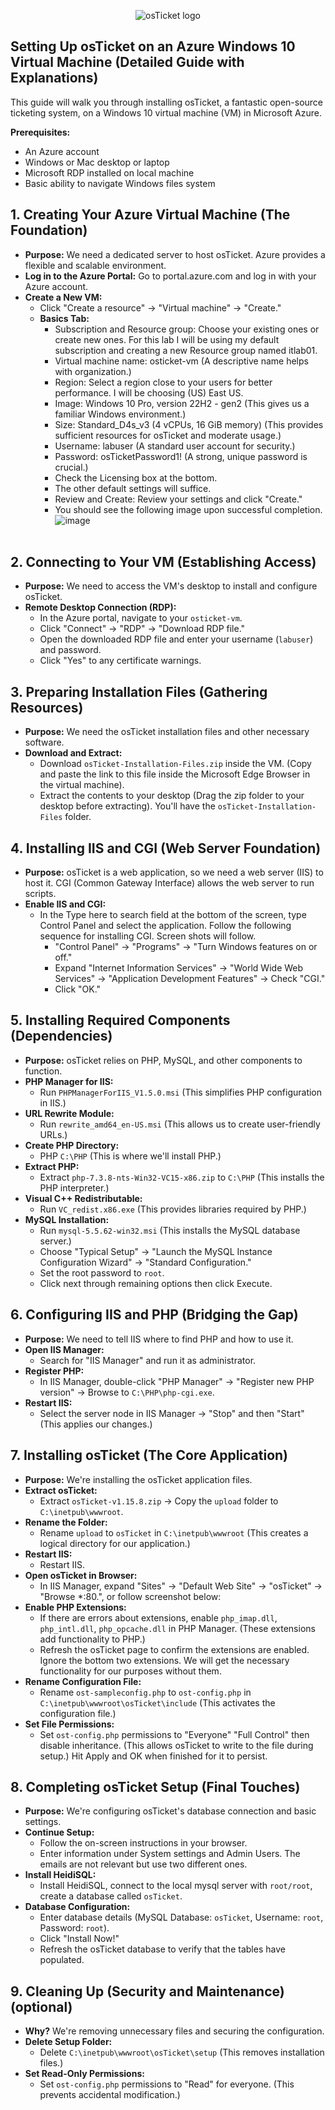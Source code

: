 <p align="center">
<img src="https://i.imgur.com/Clzj7Xs.png" alt="osTicket logo"/>
</p>

## Setting Up osTicket on an Azure Windows 10 Virtual Machine (Detailed Guide with Explanations)

This guide will walk you through installing osTicket, a fantastic open-source ticketing system, on a Windows 10 virtual machine (VM) in Microsoft Azure. 

**Prerequisites:**

* An Azure account
* Windows or Mac desktop or laptop
* Microsoft RDP installed on local machine
* Basic ability to navigate Windows files system

## 1. Creating Your Azure Virtual Machine (The Foundation)

* **Purpose:** We need a dedicated server to host osTicket. Azure provides a flexible and scalable environment.
* **Log in to the Azure Portal:** Go to portal.azure.com and log in with your Azure account.
* **Create a New VM:**
    * Click "Create a resource" -> "Virtual machine" -> "Create."
    * **Basics Tab:**
        * Subscription and Resource group: Choose your existing ones or create new ones. For this lab I will be using my default subscription and creating a new Resource group named itlab01.
        * Virtual machine name: osticket-vm (A descriptive name helps with organization.)
        * Region: Select a region close to your users for better performance. I will be choosing (US) East US.
        * Image: Windows 10 Pro, version 22H2 - gen2 (This gives us a familiar Windows environment.)
        * Size: Standard_D4s_v3 (4 vCPUs, 16 GiB memory) (This provides sufficient resources for osTicket and moderate usage.)
        * Username: labuser (A standard user account for security.)
        * Password: osTicketPassword1! (A strong, unique password is crucial.)
        * Check the Licensing box at the bottom.
        * The other default settings will suffice.
        * Review and Create: Review your settings and click "Create."
        * You should see the following image upon successful completion.<br>
 ![image](https://github.com/user-attachments/assets/f3f0444c-2625-4870-9659-24912ba118c0)
        <br>

## 2. Connecting to Your VM (Establishing Access)

* **Purpose:** We need to access the VM's desktop to install and configure osTicket.
* **Remote Desktop Connection (RDP):**
    * In the Azure portal, navigate to your `osticket-vm`.
    * Click "Connect" -> "RDP" -> "Download RDP file."
    * Open the downloaded RDP file and enter your username (`labuser`) and password.
    * Click "Yes" to any certificate warnings.

## 3. Preparing Installation Files (Gathering Resources)

* **Purpose:** We need the osTicket installation files and other necessary software.
* **Download and Extract:**
    * Download `osTicket-Installation-Files.zip` inside the VM. (Copy and paste the link to this file inside the Microsoft Edge Browser in the virtual machine).
    * Extract the contents to your desktop (Drag the zip folder to your desktop before extracting). You'll have the `osTicket-Installation-Files` folder.

## 4. Installing IIS and CGI (Web Server Foundation)

* **Purpose:** osTicket is a web application, so we need a web server (IIS) to host it. CGI (Common Gateway Interface) allows the web server to run scripts.
* **Enable IIS and CGI:**
    * In the Type here to search field at the bottom of the screen, type Control Panel and select the application. Follow the following sequence for installing CGI. Screen shots will follow.
        * "Control Panel" -> "Programs" -> "Turn Windows features on or off."
        * Expand "Internet Information Services" -> "World Wide Web Services" -> "Application Development Features" -> Check "CGI."
        * Click "OK."

## 5. Installing Required Components (Dependencies)

* **Purpose:** osTicket relies on PHP, MySQL, and other components to function.
* **PHP Manager for IIS:**
    * Run `PHPManagerForIIS_V1.5.0.msi` (This simplifies PHP configuration in IIS.)
* **URL Rewrite Module:**
    * Run `rewrite_amd64_en-US.msi` (This allows us to create user-friendly URLs.)
* **Create PHP Directory:**
    * PHP `C:\PHP` (This is where we'll install PHP.)
* **Extract PHP:**
    * Extract `php-7.3.8-nts-Win32-VC15-x86.zip` to `C:\PHP` (This installs the PHP interpreter.)
* **Visual C++ Redistributable:**
    * Run `VC_redist.x86.exe` (This provides libraries required by PHP.)
* **MySQL Installation:**
    * Run `mysql-5.5.62-win32.msi` (This installs the MySQL database server.)
    * Choose "Typical Setup" -> "Launch the MySQL Instance Configuration Wizard" -> "Standard Configuration."
    * Set the root password to `root`.
    * Click next through remaining options then click Execute.

## 6. Configuring IIS and PHP (Bridging the Gap)

* **Purpose:** We need to tell IIS where to find PHP and how to use it.
* **Open IIS Manager:**
    * Search for "IIS Manager" and run it as administrator.
* **Register PHP:**
    * In IIS Manager, double-click "PHP Manager" -> "Register new PHP version" -> Browse to `C:\PHP\php-cgi.exe`.
* **Restart IIS:**
    * Select the server node in IIS Manager -> "Stop" and then "Start" (This applies our changes.)

## 7. Installing osTicket (The Core Application)

* **Purpose:** We're installing the osTicket application files.
* **Extract osTicket:**
    * Extract `osTicket-v1.15.8.zip` -> Copy the `upload` folder to `C:\inetpub\wwwroot`.
* **Rename the Folder:**
    * Rename `upload` to `osTicket` in `C:\inetpub\wwwroot` (This creates a logical directory for our application.)
* **Restart IIS:**
    * Restart IIS.
* **Open osTicket in Browser:**
    * In IIS Manager, expand "Sites" -> "Default Web Site" -> "osTicket" -> "Browse *:80.", or follow screenshot below:
* **Enable PHP Extensions:**
    * If there are errors about extensions, enable `php_imap.dll`, `php_intl.dll`, `php_opcache.dll` in PHP Manager. (These extensions add functionality to PHP.)
    * Refresh the osTicket page to confirm the extensions are enabled. Ignore the bottom two extensions. We will get the necessary functionality for our purposes without them.
* **Rename Configuration File:**
    * Rename `ost-sampleconfig.php` to `ost-config.php` in `C:\inetpub\wwwroot\osTicket\include` (This activates the configuration file.)
* **Set File Permissions:**
    * Set `ost-config.php` permissions to "Everyone" "Full Control" then disable inheritance. (This allows osTicket to write to the file during setup.) Hit Apply and OK when finished for it to persist.

## 8. Completing osTicket Setup (Final Touches)

* **Purpose:** We're configuring osTicket's database connection and basic settings.
* **Continue Setup:**
    * Follow the on-screen instructions in your browser.
    * Enter information under System settings and Admin Users. The emails are not relevant but use two different ones.
* **Install HeidiSQL:**
    * Install HeidiSQL, connect to the local mysql server with `root/root`, create a database called `osTicket`.
* **Database Configuration:**
    * Enter database details (MySQL Database: `osTicket`, Username: `root`, Password: `root`).
    * Click "Install Now!"
    * Refresh the osTicket database to verify that the tables have populated.

## 9. Cleaning Up (Security and Maintenance) (optional)

* **Why?** We're removing unnecessary files and securing the configuration.
* **Delete Setup Folder:**
    * Delete `C:\inetpub\wwwroot\osTicket\setup` (This removes installation files.)
* **Set Read-Only Permissions:**
    * Set `ost-config.php` permissions to "Read" for everyone. (This prevents accidental modification.)
